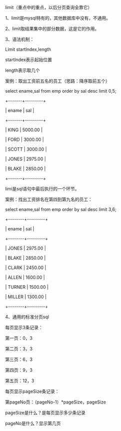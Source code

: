 limit（重点中的重点，以后分页查询全靠它）



1、limit是mysql特有的，其他数据库中没有，不通用。



2、limit取结果集中的部分数据，这是它的作用。



3、语法机制：

Limit startIndex,length

startIndex表示起始位置

length表示取几个



案例：取出工资前五名的员工（思路：降序取前五个）

select ename,sal from emp order by sal desc limit 0,5;

+-------+---------+

| ename | sal |

+-------+---------+

| KING | 5000.00 |

| FORD | 3000.00 |

| SCOTT | 3000.00 |

| JONES | 2975.00 |

| BLAKE | 2850.00 |

+-------+---------+



limi是sql语句中最后执行的一个环节。



案例：找出工资排名在第四到第九名的员工：

select ename,sal from emp order by sal desc limit 3,6;

+--------+---------+

| ename | sal |

+--------+---------+

| JONES | 2975.00 |

| BLAKE | 2850.00 |

| CLARK | 2450.00 |

| ALLEN | 1600.00 |

| TURNER | 1500.00 |

| MILLER | 1300.00 |

+--------+---------+



4、通用的标准分页sql



每页显示3条记录：

第一页：0，3

第二页：3，3

第三页：6，3

第四页：9，3

第五页：12，3



每页显示pageSize条记录：

第pageNo页：（pageNo-1）\*pageSize，pageSize



pageSize是什么？是每页显示多少条记录

pageNo是什么？显示第几页

